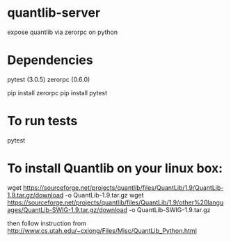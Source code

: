 # quantlib-server
expose quantlib via zerorpc on python

# Dependencies
pytest (3.0.5)
zerorpc (0.6.0)

pip install zerorpc
pip install pytest

# To run tests
pytest

# To install Quantlib on your linux box:
wget https://sourceforge.net/projects/quantlib/files/QuantLib/1.9/QuantLib-1.9.tar.gz/download -o QuantLib-1.9.tar.gz
wget https://sourceforge.net/projects/quantlib/files/QuantLib/1.9/other%20languages/QuantLib-SWIG-1.9.tar.gz/download -o QuantLib-SWIG-1.9.tar.gz

then follow instruction from http://www.cs.utah.edu/~cxiong/Files/Misc/QuantLib_Python.html
